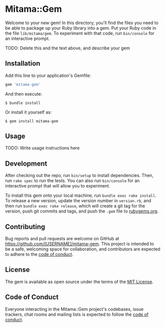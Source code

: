 # Mitama::Gem

Welcome to your new gem! In this directory, you'll find the files you need to be able to package up your Ruby library into a gem. Put your Ruby code in the file `lib/mitama/gem`. To experiment with that code, run `bin/console` for an interactive prompt.

TODO: Delete this and the text above, and describe your gem

## Installation

Add this line to your application's Gemfile:

```ruby
gem 'mitama-gem'
```

And then execute:

    $ bundle install

Or install it yourself as:

    $ gem install mitama-gem

## Usage

TODO: Write usage instructions here

## Development

After checking out the repo, run `bin/setup` to install dependencies. Then, run `rake spec` to run the tests. You can also run `bin/console` for an interactive prompt that will allow you to experiment.

To install this gem onto your local machine, run `bundle exec rake install`. To release a new version, update the version number in `version.rb`, and then run `bundle exec rake release`, which will create a git tag for the version, push git commits and tags, and push the `.gem` file to [rubygems.org](https://rubygems.org).

## Contributing

Bug reports and pull requests are welcome on GitHub at https://github.com/[USERNAME]/mitama-gem. This project is intended to be a safe, welcoming space for collaboration, and contributors are expected to adhere to the [code of conduct](https://github.com/[USERNAME]/mitama-gem/blob/master/CODE_OF_CONDUCT.md).


## License

The gem is available as open source under the terms of the [MIT License](https://opensource.org/licenses/MIT).

## Code of Conduct

Everyone interacting in the Mitama::Gem project's codebases, issue trackers, chat rooms and mailing lists is expected to follow the [code of conduct](https://github.com/[USERNAME]/mitama-gem/blob/master/CODE_OF_CONDUCT.md).
